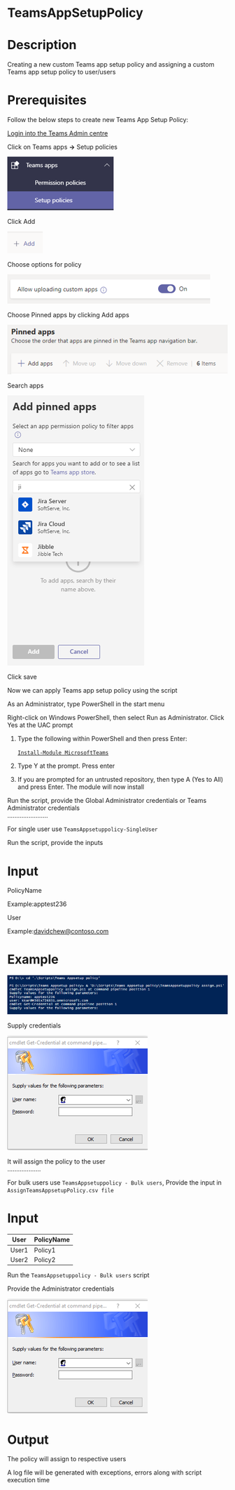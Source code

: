 # TeamsAppSetupPolicy

# Description

Creating a new custom Teams app setup policy and assigning a custom Teams app setup policy to user/users

# Prerequisites

Follow the below steps to create new Teams App Setup Policy:

[Login into the Teams Admin centre](https://admin.teams.microsoft.com)

Click on Teams apps **&rightarrow;** Setup policies

![SetupPolicy](https://github.com/Geetha63/MS-Teams-Scripts/blob/master/Images/TeamsAppSetupPolicy-setuppoliocy.png)

Click Add

![Add](https://github.com/Geetha63/MS-Teams-Scripts/blob/master/Images/TeamsAppSetupPolicy-Add.png)

Choose options for policy

![Chooseoption](https://github.com/Geetha63/MS-Teams-Scripts/blob/master/Images/TeamsAppSetupPolicy-choose%20option.png)

Choose Pinned apps by clicking Add apps

![ChoosePinnedApps](https://github.com/Geetha63/MS-Teams-Scripts/blob/master/Images/TeamsAppSetupPolicy-PinnedApps.png)

 Search apps 

 ![AddPinnedApps](https://github.com/Geetha63/MS-Teams-Scripts/blob/master/Images/TeamsAppSetupPolicy-AddPinnedApps.png)

 Click save

Now we can apply Teams app setup policy using the script

As an Administrator, type PowerShell in the start menu

Right-click on Windows PowerShell, then select Run as Administrator. Click Yes at the UAC prompt

1.	Type the following within PowerShell and then press Enter:

     [`Install-Module MicrosoftTeams`](https://docs.microsoft.com/en-us/microsoftteams/teams-powershell-install)
     
2.	Type Y at the prompt. Press enter

3.	If you are prompted for an untrusted repository, then type A (Yes to All) and press Enter. The module will now install

Run the script, provide the Global Administrator credentials or Teams Administrator credentials     
     .......................

For single user use `TeamsAppsetuppolicy-SingleUser`

Run the script, provide the inputs

  # Input
  
  PolicyName 
  
   Example:apptest236
    
  User 
  
   Example:davidchew@contoso.com

# Example

![DetailsScreenshot](https://github.com/Geetha63/MS-Teams-Scripts/blob/master/Images/TeamsAppSetupPolicy-Deatilsscreenshot.png)

Supply credentials

![Credentials](https://github.com/Geetha63/MS-Teams-Scripts/blob/master/Images/TeamsAppSetupPolicy-Credentialspage.png)

It will assign the policy to the user      
     ...................
                          
For bulk users use `TeamsAppsetuppolicy - Bulk users`, 
Provide the input in `AssignTeamsAppsetupPolicy.csv file`

# Input

  | User     | PolicyName    |
  |----------|------------   |
  | User1    | Policy1       |
  | User2    | Policy2       |


Run the `TeamsAppsetuppolicy - Bulk users` script

Provide the Administrator credentials

![Credentials](https://github.com/Geetha63/MS-Teams-Scripts/blob/master/Images/TeamsAppSetupPolicy-Credentialspage.png)

# Output

The policy will assign to respective users

A log file will be generated with exceptions, errors along with script execution time
